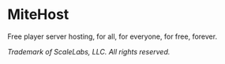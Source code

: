 # MiteHost

Free player server hosting, for all, for everyone, for free, forever.

*Trademark of ScaleLabs, LLC. All rights reserved.*
